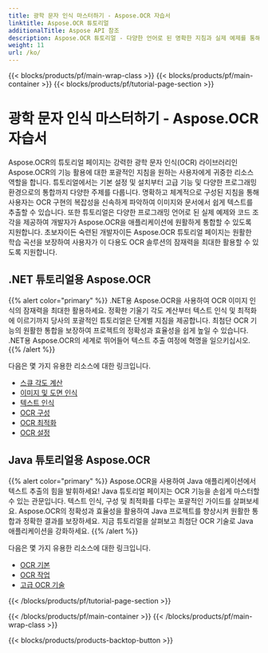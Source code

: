 ```yaml
---
title: 광학 문자 인식 마스터하기 - Aspose.OCR 자습서
linktitle: Aspose.OCR 튜토리얼
additionalTitle: Aspose API 참조
description: Aspose.OCR 튜토리얼 - 다양한 언어로 된 명확한 지침과 실제 예제를 통해 광학 문자 인식을 마스터하기 위한 유용한 리소스입니다.
weight: 11
url: /ko/
---
```


{{< blocks/products/pf/main-wrap-class >}}
{{< blocks/products/pf/main-container >}}
{{< blocks/products/pf/tutorial-page-section >}}

# 광학 문자 인식 마스터하기 - Aspose.OCR 자습서


Aspose.OCR의 튜토리얼 페이지는 강력한 광학 문자 인식(OCR) 라이브러리인 Aspose.OCR의 기능 활용에 대한 포괄적인 지침을 원하는 사용자에게 귀중한 리소스 역할을 합니다. 튜토리얼에서는 기본 설정 및 설치부터 고급 기능 및 다양한 프로그래밍 환경으로의 통합까지 다양한 주제를 다룹니다. 명확하고 체계적으로 구성된 지침을 통해 사용자는 OCR 구현의 복잡성을 신속하게 파악하여 이미지와 문서에서 쉽게 텍스트를 추출할 수 있습니다. 또한 튜토리얼은 다양한 프로그래밍 언어로 된 실제 예제와 코드 조각을 제공하여 개발자가 Aspose.OCR을 애플리케이션에 원활하게 통합할 수 있도록 지원합니다. 초보자이든 숙련된 개발자이든 Aspose.OCR 튜토리얼 페이지는 원활한 학습 곡선을 보장하여 사용자가 이 다용도 OCR 솔루션의 잠재력을 최대한 활용할 수 있도록 지원합니다.

## .NET 튜토리얼용 Aspose.OCR
{{% alert color="primary" %}}
.NET용 Aspose.OCR을 사용하여 OCR 이미지 인식의 잠재력을 최대한 활용하세요. 정확한 기울기 각도 계산부터 텍스트 인식 및 최적화에 이르기까지 당사의 포괄적인 튜토리얼은 단계별 지침을 제공합니다. 최첨단 OCR 기능의 원활한 통합을 보장하여 프로젝트의 정확성과 효율성을 쉽게 높일 수 있습니다. .NET용 Aspose.OCR의 세계로 뛰어들어 텍스트 추출 여정에 혁명을 일으키십시오.
{{% /alert %}}

다음은 몇 가지 유용한 리소스에 대한 링크입니다.
 
- [스큐 각도 계산](./net/skew-angle-calculation/)
- [이미지 및 도면 인식](./net/image-and-drawing-recognition/)
- [텍스트 인식](./net/text-recognition/)
- [OCR 구성](./net/ocr-configuration/)
- [OCR 최적화](./net/ocr-optimization/)
- [OCR 설정](./net/ocr-settings/)


## Java 튜토리얼용 Aspose.OCR
{{% alert color="primary" %}}
Aspose.OCR을 사용하여 Java 애플리케이션에서 텍스트 추출의 힘을 발휘하세요! Java 튜토리얼 페이지는 OCR 기능을 손쉽게 마스터할 수 있는 관문입니다. 텍스트 인식, 구성 및 최적화를 다루는 포괄적인 가이드를 살펴보세요. Aspose.OCR의 정확성과 효율성을 활용하여 Java 프로젝트를 향상시켜 원활한 통합과 정확한 결과를 보장하세요. 지금 튜토리얼을 살펴보고 최첨단 OCR 기술로 Java 애플리케이션을 강화하세요.
{{% /alert %}}

다음은 몇 가지 유용한 리소스에 대한 링크입니다.
 
- [OCR 기본](./java/ocr-basics/)
- [OCR 작업](./java/ocr-operations/)
- [고급 OCR 기술](./java/advanced-ocr-techniques/)




{{< /blocks/products/pf/tutorial-page-section >}}

{{< /blocks/products/pf/main-container >}}
{{< /blocks/products/pf/main-wrap-class >}}

{{< blocks/products/products-backtop-button >}}
